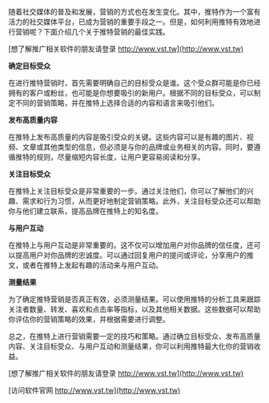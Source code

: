 随着社交媒体的普及和发展，营销的方式也在发生变化。其中，推特作为一个富有活力的社交媒体平台，已成为营销的重要手段之一。但是，如何利用推特有效地进行营销呢？下面介绍几个关于推特营销的最佳实践。

[想了解推广相关软件的朋友请登录 http://www.vst.tw](http://www.vst.tw)

**确定目标受众**

在进行推特营销时，首先需要明确自己的目标受众是谁。这个受众群可能是你已经拥有的客户或粉丝，也可能是你想要吸引的新用户。根据不同的目标受众，可以制定不同的营销策略，并在推特上选择合适的内容和语言来吸引他们。

**发布高质量内容**

在推特上发布高质量的内容是吸引受众的关键。这些内容可以是有趣的图片、视频、文章或其他类型的信息，但必须是与你的品牌或业务相关的内容。同时，要遵循推特的规则，尽量缩短内容长度，让用户更容易阅读和分享。

**关注目标受众**

在推特上关注目标受众是非常重要的一步。通过关注他们，你可以了解他们的兴趣、需求和行为习惯，从而更好地制定营销策略。此外，关注目标受众还可以帮助你与他们建立联系，提高品牌在推特上的知名度。

**与用户互动**

在推特上与用户互动是非常重要的。这不仅可以增加用户对你品牌的信任度，还可以提高用户对你品牌的忠诚度。可以通过回复用户的提问或评论，分享用户的推文，或者在推特上发起有趣的活动来与用户互动。

**测量结果**

为了确定推特营销是否真正有效，必须测量结果。可以使用推特的分析工具来跟踪关注者数量、转发、喜欢和点击率等指标，以及其他相关数据。这些数据可以帮助你评估你的营销策略的效果，并根据需要进行调整。

总之，在推特上进行营销需要一定的技巧和策略。通过确立目标受众、发布高质量内容、关注目标受众、与用户互动和测量结果，你可以利用推特最大化你的营销收益。

[想了解推广相关软件的朋友请登录 http://www.vst.tw](http://www.vst.tw)


[访问软件官网 http://www.vst.tw](http://www.vst.tw)
